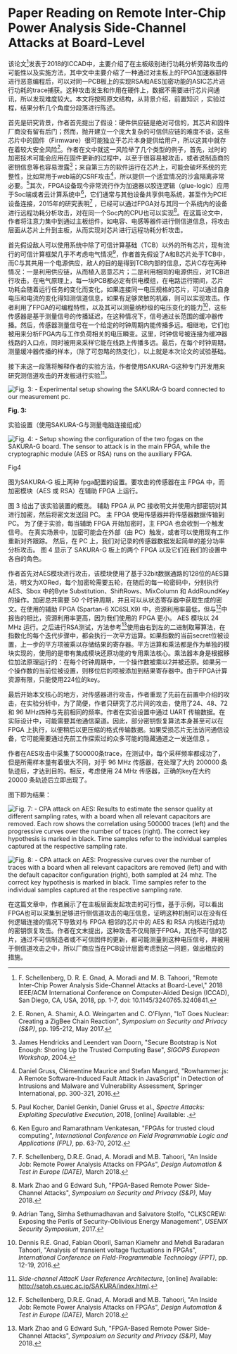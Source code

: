 # Paper Reading on Remote Inter-Chip Power Analysis Side-Channel Attacks at Board-Level

该论文[^1]发表于2018的ICCAD中，主要介绍了在主板级别进行功耗分析旁路攻击的可能性以及实施方法，其中文中主要介绍了一种通过对主板上的FPGA加速器部件进行恶意编程后，可以对同一PCB板上的实现RSA和AES加密功能的ASIC芯片进行功耗的trace捕获。这种攻击发生和作用在硬件上，数据不需要进行芯片间通讯，所以发现难度较大。本文将按照原文结构，从背景介绍，前置知识 ，实验过程，结果分析几个角度分段落进行陈述。

首先是研究背景，作者首先提出了假设：硬件供应链是绝对可信的，其芯片和固件厂商没有留有后门；然而，抛开建立一个庞大复杂的可信供应链的难度不谈，这些芯片中的固件（Firmware）很可能独立于芯片本身提供给用户，所以这其中就存在着较大安全风险[^2]。作者在文中就这一风险举了几个类型的例子，首先，过时的加密技术可能会应用在固件更新的过程中，以至于很容易被攻击，或者说制造商的密钥信息等也容易泄露[^3]；来自第三方的软件运行在芯片上，可能会破坏系统的完整性，比如常用于web端的CSRF攻击[^4]，所以提供一个适宜情况的沙盒隔离非常必要。[^5]其次，FPGA设备现今非常流行作为加速器以胶连逻辑（glue-logic）应用于Soc端或者云计算系统中[^6]，它们通常与其他设备共享供电系统，甚至作为PCIE设备连接，2015年的研究表明[^7] ，已经可以通过FPGA对与其同一个系统内的设备进行远程功耗分析攻击，对在同一个Soc内的CPU也可以实现[^8]。在这篇论文中，作者将注意力集中到通过主板组件，如电容、电感等器件进行侧信道信息，将攻击层面从芯片上升到主板，从而实现对芯片进行远程功耗分析攻击。

首先假设敌人可以使用系统中除了可信计算基础（TCB）以外的所有芯片，现有流行的可信计算框架几乎不考虑电气情况[^9]，作者首先假设了A和B芯片处于TCB中，而C与其共用一个电源供应，敌人的目的是得到TCB内部的信息，芯片C存在两种情况：一是利用供应链，从而植入恶意芯片；二是利用相同的电源供应，对TCB进行攻击。在电气原理上，每一块PCB都必定有供电模组，在电路运行期间，芯片功耗会随着运行任务的变化而变化，如果连接同一电压规格的芯片，可以通过自身电压和电流的变化得知测信道信息，如果有足够灵敏的机器，则可以实现攻击。作者利用了FPGA的可编程特性，以及其可以测量纳秒级的电压变化的能力[^10]，这些传感器是基于测量信号的传播延迟，在这种情况下，信号通过长范围的缓冲器传播。然后，传感器测量信号在一个给定的时钟周期内能传播多远。相继地，它们也被用来分析FPGA内与工作负荷相关的电压瞬变。这里，时钟信号被连接为缓冲器线路的入口点，同时被用来采样它能在线路上传播多远。最后，在每个时钟周期，测量缓冲器传播的样本，（除了可忽略的热变化），以上就是本次论文的试验基础。

接下来这一段落将解释作者的实验方法，作者使用SAKURA-G这种专门开发用来研究测信道攻击的开发板进行实验[^11]。

![Fig. 3: - Experimental setup showing the SAKURA-G board connected to our measurement pc.](./assets/09A_3-fig-3-source-small.gif)

**Fig. 3:**

实验设置（使用SAKURA-G与测量电脑连接组成）

![Fig. 4: - Setup showing the configuration of the two fpgas on the SAKURA-G board. The sensor to attack is in the main FPGA, while the cryptographic module (AES or RSA) runs on the auxiliary FPGA.](./assets/09A_3-fig-4-source-small.gif)

Fig4

图为SAKURA-G 板上两种 fpga配置的设置。要攻击的传感器在主 FPGA 中，而加密模块（AES 或 RSA）在辅助 FPGA 上运行。

图 3 给出了该实验装置的概览。 辅助 FPGA 从 PC 接收明文并使用内部密钥对其进行加密，然后将密文发送回 PC。 主 FPGA 使用传感器并将传感器数据传输到 PC。 为了便于实验，每当辅助 FPGA 开始加密时，主 FPGA 也会收到一个触发信号。 在真实场景中，加密可能会在外部（由 PC）触发，或者可以使用现有工作重新对齐跟踪。 然后，在 PC 上，我们对记录的传感器数据发起简单的差分功率分析攻击。 图 4 显示了 SAKURA-G 板上的两个 FPGA 以及它们在我们的设置中各自的角色。

作者首先对AES模块进行攻击，该模块使用了基于32bit数据通路的128位的AES算法，明文为XORed，每个加密轮需要五轮，在随后的每一轮密码中，分别执行 AES、Sbox 中的Byte Substitution、ShiftRows、MixColumn 和 AddRoundKey 的操作。加密总共需要 50 个时钟周期，并且可以从状态寄存器中获取生成的密文。在使用的辅助 FPGA (Spartan-6 XC6SLX9) 中，资源利用率最低，但与[^12]中报告的相比，资源利用率更高，因为我们使用的 FPGA 更小。 AES 模块以 24 MHz 运行。之后进行RSA测试，方法参考[^13]使用由右到左的二进制取幂算法，在指数化的每个迭代步骤中，都会执行一次平方运算。如果指数的当前secret位被设置，上一步的平方项被乘以存储结果的寄存器。平方运算和乘法都是作为单独的模块实现的，使用的是带有集成模块还原功能的专用乘法核心。乘法器本身是根据移位加法原理运行的：在每个时钟周期中，一个操作数被乘以2并被还原。如果另一个操作数的当前位被设置，则移位后的项被添加到结果寄存器中。由于FPGA计算资源有限，只能使用224位的key。

最后开始本文核心的地方，对传感器进行攻击，作者重现了先前在前置中介绍的攻击，在实验分析中，为了简便，作者只研究了芯片间的攻击，使用了24、48、72 和 96 MHz四种与先前相同的频率。作者在实验设置中通过 UART 传输数据。在实际设计中，可能需要其他通信渠道。因此，部分密钥恢复算法本身甚至可以在 FPGA 上执行，以便稍后以更压缩的格式传输数据。如果受损芯片无法访问通信设备，它可能需要通过先前工作探索过的众多可能的隐藏通道之一发送信息 。

作者在AES攻击中采集了500000条trace，在测试中，每个采样频率都成功了，但是所需样本量有着很大不同，对于 96 MHz 传感器，在处理了大约 200000 条轨迹后，才达到目的。相反，考虑使用 24 MHz 传感器，正确的key在大约 20000 条轨迹后立即出现了。

图下即为结果：

![Fig. 7: - CPA attack on AES: Results to estimate the sensor quality at different sampling rates, with a board when all relevant capacitors are removed. Each row shows the correlation using 500000 traces (left) and the progressive curves over the number of traces (right). The correct key hypothesis is marked in black. Time samples refer to the individual samples captured at the respective sampling rate.](./assets/09A_3-fig-7-source-small.gif)

![Fig. 8: - CPA attack on AES: Progressive curves over the number of traces with a board when all relevant capacitors are removed (left) and with the default capacitor configuration (right), both sampled at 24 mhz. The correct key hypothesis is marked in black. Time samples refer to the individual samples captured at the respective sampling rate.](./assets/09A_3-fig-8-source-small.gif)

在这篇文章中，作者展示了在主板层面发起攻击的可行性，基于示例，可以看出FPGA也可以采集到足够进行侧信道攻击的电压信息，证明这种机制可以在没有任何逻辑连接的情况下导致对与 FPGA 相邻的芯片中的 AES 和 RSA 内核进行成功的密钥恢复攻击。作者在文末提出，这种攻击不仅局限于FPGA，其他不可信的芯片，通过不可信制造者或不可信固件的更新，都可能测量到这种电压信号，并被用于侧信道攻击之中，所以厂商应当在PCB设计层面考虑到这一问题，做出相应的措施。

[^1]:F. Schellenberg, D. R. E. Gnad, A. Moradi and M. B. Tahoori, "Remote Inter-Chip Power Analysis Side-Channel Attacks at Board-Level," 2018 IEEE/ACM International Conference on Computer-Aided Design (ICCAD), San Diego, CA, USA, 2018, pp. 1-7, doi: 10.1145/3240765.3240841.
[^2]:E. Ronen, A. Shamir, A.O. Weingarten and C. O'Flynn, "IoT Goes Nuclear: Creating a ZigBee Chain Reaction", *Symposium on Security and Privacy (S&P)*, pp. 195-212, May 2017.
[^3]:James Hendricks and Leendert van Doorn, "Secure Bootstrap is Not Enough: Shoring Up the Trusted Computing Base", *SIGOPS European Workshop*, 2004.
[^4]:Daniel Gruss, Clémentine Maurice and Stefan Mangard, "Rowhammer.js: A Remote Software-Induced Fault Attack in JavaScript" in Detection of Intrusions and Malware and Vulnerability Assessment, Springer International, pp. 300-321, 2016.
[^5]:Paul Kocher, Daniel Genkin, Daniel Gruss et al., *Spectre Attacks: Exploiting Speculative Execution*, 2018, [online] Available: .
[^6]:Ken Eguro and Ramarathnam Venkatesan, "FPGAs for trusted cloud computing", *International Conference on Field Programmable Logic and Applications (FPL)*, pp. 63-70, 2012.
[^7]:F. Schellenberg, D.R.E. Gnad, A. Moradi and M.B. Tahoori, "An Inside Job: Remote Power Analysis Attacks on FPGAs", *Design Automation & Test in Europe (DATE)*, March 2018.
[^8]:Mark Zhao and G Edward Suh, "FPGA-Based Remote Power Side-Channel Attacks", *Symposium on Security and Privacy (S&P)*, May 2018.
[^9]:Adrian Tang, Simha Sethumadhavan and Salvatore Stolfo, "CLKSCREW: Exposing the Perils of Security-Oblivious Energy Management", *USENIX Security Symposium*, 2017.
[^10]:Dennis R.E. Gnad, Fabian Oboril, Saman Kiamehr and Mehdi Baradaran Tahoori, "Analysis of transient voltage fluctuations in FPGAs", *International Conference on Field-Programmable Technology (FPT)*, pp. 12-19, 2016.

[^11]:*Side-channel AttacK User Reference Architecture*, [online] Available: http://satoh.cs.uec.ac.jp/SAKURA/index.html.
[^12]:F. Schellenberg, D.R.E. Gnad, A. Moradi and M.B. Tahoori, "An Inside Job: Remote Power Analysis Attacks on FPGAs", *Design Automation & Test in Europe (DATE)*, March 2018.
[^13]:Mark Zhao and G Edward Suh, "FPGA-Based Remote Power Side-Channel Attacks", *Symposium on Security and Privacy (S&P)*, May 2018.
